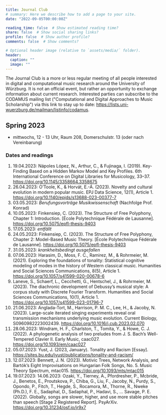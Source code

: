 ```yaml
---
title: Journal Club
# summary: Here we describe how to add a page to your site.
date: "2022-09-05T00:00:00Z"

reading_time: false  # Show estimated reading time?
share: false  # Show social sharing links?
profile: false  # Show author profile?
comments: false  # Show comments?

# Optional header image (relative to `assets/media/` folder).
header:
  caption: ""
  image: ""
---
```


The Journal Club is a more or less regular meeting of all people interested in digital and computational music research around the University of Würzburg. It is not an official event, but rather an opportunity to exchange information about current research. Interested parties can subscribe to the CODAMUS mailing list ("Computational and Digital Approaches to Music Scholarship") via this link to stay up to date: https://lists.uni-wuerzburg.de/mailman/listinfo/codamus. 

## Spring 2023

* mittwochs, 12 - 13 Uhr, Raum 208, Domerschulstr. 13 (oder nach Vereinbarung)

### Dates and readings

1. 19.04.2023: Nápoles López, N., Arthur, C., & Fujinaga, I. (2019). Key-Finding Based on a Hidden Markov Model and Key Profiles. 6th International Conference on Digital Libraries for Musicology, 33–37. https://doi.org/10.1145/3358664.3358675 
2. 26.04.2023: O’Toole, K., & Horvát, E.-Á. (2023). Novelty and cultural evolution in modern popular music. EPJ Data Science, 12(1), Article 1. https://doi.org/10.1140/epjds/s13688-023-00377-7 
3. 03.05.2023: _Berufungsvorträge Musikwissenschaft_ (Nachfolge Prof. Konrad)
4. 10.05.2023: Finkensiep, C. (2023). The Structure of Free Polyphony, Chapter 1: Introduction. [École Polytechnique Fédérale de Lausanne]. https://doi.org/10.5075/epfl-thesis-9403
5. 17.05.2023: _entfällt_
6. 24.05.2023: Finkensiep, C. (2023). The Structure of Free Polyphony, Chapter 2: Model-Based Music Theory. [École Polytechnique Fédérale de Lausanne]. https://doi.org/10.5075/epfl-thesis-9403
7. 31.05.2023: _krankheitsbedingt ausgefallen_
8. 07.06.2023: Harasim, D., Moss, F. C., Ramirez, M., & Rohrmeier, M. (2021). Exploring the foundations of tonality: Statistical cognitive modeling of modes in the history of Western classical music. Humanities and Social Sciences Communications, 8(5), Article 1. https://doi.org/10.1057/s41599-020-00678-6 
9. Laneve, S., Schaerf, L., Cecchetti, G., Hentschel, J., & Rohrmeier, M. (2023). The diachronic development of Debussy’s musical style: A corpus study with Discrete Fourier Transform. Humanities and Social Sciences Communications, 10(1), Article 1. https://doi.org/10.1057/s41599-023-01796-7
10. 21.06.2023: Anglada-Tort, M., Harrison, P. M. C., Lee, H., & Jacoby, N. (2023). Large-scale iterated singing experiments reveal oral transmission mechanisms underlying music evolution. Current Biology, S0960982223002439. https://doi.org/10.1016/j.cub.2023.02.070 
11. 28.06.2023: Windram, H. F., Charlston, T., Tomita, Y., & Howe, C. J. (2022). A phylogenetic analysis of two preludes from J. S. Bach’s Well-Tempered Clavier II. Early Music, caac027. https://doi.org/10.1093/em/caac027 
12. 05.07.2023: Yust, J. (2023, January). Tonality and Racism [Essay]. https://sites.bu.edu/jyust/publications/tonality-and-racism/ 
13. 12.07.2023: Bennett, J. N. (2023). Motivic Trees, Network Analysis, and Bartók’s Eight Improvisations on Hungarian Folk Songs, No. 5. Music Theory Spectrum, mtac015. https://doi.org/10.1093/mts/mtac015 
14. 19.07.2023: 14.06.2023: Ozaki, Y., Tierney, A., Pfordresher, P., Mcbride, J., Benetos, E., Proutskova, P., Chiba, G., Liu, F., Jacoby, N., Purdy, S., Opondo, P., Fitch, T., Hegde, S., Rocamora, M., Thorne, R., Nweke (Ph.D.), F. E., Sadaphal, D., Sadaphal, P., Hadavi, S., … Savage, P. E. (2022). Globally, songs are slower, higher, and use more stable pitches than speech [Stage 2 Registered Report]. PsyArXiv. https://doi.org/10.31234/osf.io/jr9x7 
